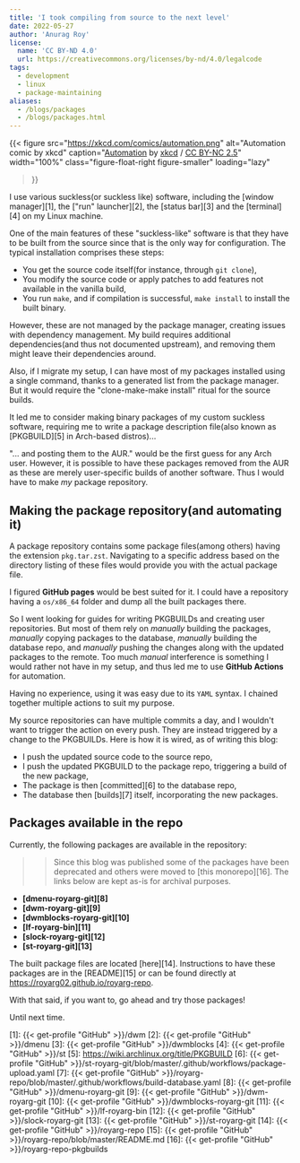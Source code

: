 ```yaml
---
title: 'I took compiling from source to the next level'
date: 2022-05-27
author: 'Anurag Roy'
license:
  name: 'CC BY‑ND 4.0'
  url: https://creativecommons.org/licenses/by-nd/4.0/legalcode
tags:
  - development
  - linux
  - package-maintaining
aliases:
  - /blogs/packages
  - /blogs/packages.html
---
```

{{< figure
  src="https://xkcd.com/comics/automation.png"
  alt="Automation comic by xkcd"
  caption="[Automation](https://xkcd.com/1319) by [xkcd](https://xkcd.com) / [CC BY-NC 2.5](https://creativecommons.org/licenses/by-nc/2.5/legalcode)"
  width="100%"
  class="figure-float-right figure-smaller"
  loading="lazy"
>}}

I use various suckless(or suckless like) software, including the [window manager][1],
the ["run" launcher][2], the [status bar][3] and the [terminal][4] on my Linux
machine.

One of the main features of these "suckless-like" software is that they have to
be built from the source since that is the only way for configuration. The
typical installation comprises these steps:

- You get the source code itself(for instance, through `git clone`),
- You modify the source code or apply patches to add features not available in
the vanilla build,
- You run `make`, and if compilation is successful, `make install` to install
the built binary.

However, these are not managed by the package manager, creating issues with
dependency management.  My build requires additional dependencies(and thus not
documented upstream), and removing them might leave their dependencies around.

Also, if I migrate my setup, I can have most of my packages installed using a
single command, thanks to a generated list from the package manager. But it
would require the "clone-make-make install" ritual for the source builds.

It led me to consider making binary packages of my custom suckless software,
requiring me to write a package description file(also known as [PKGBUILD][5] in
Arch-based distros)...

"... and posting them to the AUR." would be the first guess for any Arch user.
However, it is possible to have these packages removed from the AUR as these are
merely user-specific builds of another software. Thus I would have to make _my_
package repository.

## Making the package repository(and automating it)

A package repository contains some package files(among others) having the
extension `pkg.tar.zst`. Navigating to a specific address based on the directory
listing of these files would provide you with the actual package file.

I figured **GitHub pages** would be best suited for it. I could have a
repository having a `os/x86_64` folder and dump all the built packages there.

So I went looking for guides for writing PKGBUILDs and creating user
repositories. But most of them rely on _manually_ building the packages,
_manually_ copying packages to the database, _manually_ building the database
repo, and _manually_ pushing the changes along with the updated packages to the
remote. Too much _manual_ interference is something I would rather not have in
my setup, and thus led me to use **GitHub Actions** for automation.

Having no experience, using it was easy due to its `YAML` syntax. I chained
together multiple actions to suit my purpose.

My source repositories can have multiple commits a day, and I wouldn't want to
trigger the action on every push.  They are instead triggered by a change to the
PKGBUILDs. Here is how it is wired, as of writing this blog:

- I push the updated source code to the source repo,
- I push the updated PKGBUILD to the package repo, triggering a build of the new
package,
- The package is then [committed][6] to the database repo,
- The database then [builds][7] itself, incorporating the new packages.

## Packages available in the repo

Currently, the following packages are available in the repository:

>> Since this blog was published some of the packages have been deprecated and
others were moved to [this monorepo][16]. The links below are kept as-is for
archival purposes.

- **[dmenu-royarg-git][8]**
- **[dwm-royarg-git][9]**
- **[dwmblocks-royarg-git][10]**
- **[lf-royarg-bin][11]**
- **[slock-royarg-git][12]**
- **[st-royarg-git][13]**

The built package files are located [here][14].  Instructions to have these
packages are in the [README][15] or can be found directly at
<https://royarg02.github.io/royarg-repo>.

With that said, if you want to, go ahead and try those packages!

Until next time.

[1]: {{< get-profile "GitHub" >}}/dwm
[2]: {{< get-profile "GitHub" >}}/dmenu
[3]: {{< get-profile "GitHub" >}}/dwmblocks
[4]: {{< get-profile "GitHub" >}}/st
[5]: https://wiki.archlinux.org/title/PKGBUILD
[6]: {{< get-profile "GitHub" >}}/st-royarg-git/blob/master/.github/workflows/package-upload.yaml
[7]: {{< get-profile "GitHub" >}}/royarg-repo/blob/master/.github/workflows/build-database.yaml
[8]: {{< get-profile "GitHub" >}}/dmenu-royarg-git
[9]: {{< get-profile "GitHub" >}}/dwm-royarg-git
[10]: {{< get-profile "GitHub" >}}/dwmblocks-royarg-git
[11]: {{< get-profile "GitHub" >}}/lf-royarg-bin
[12]: {{< get-profile "GitHub" >}}/slock-royarg-git
[13]: {{< get-profile "GitHub" >}}/st-royarg-git
[14]: {{< get-profile "GitHub" >}}/royarg-repo
[15]: {{< get-profile "GitHub" >}}/royarg-repo/blob/master/README.md
[16]: {{< get-profile "GitHub" >}}/royarg-repo-pkgbuilds
